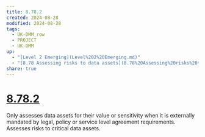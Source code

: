 ```yaml
---
title: 8.78.2
created: 2024-08-28
modified: 2024-08-28
tags:
  - UK-DMM_row
  - PROJECT
  - UK-DMM
up:
  - "[Level 2 Emerging](Level%202%20Emerging.md)"
  - "[8.78 Assessing risks to data assets](8.78%20Assessing%20risks%20to%20data%20assets.md)"
share: true
---
```

# [8.78.2](8.78.2.md)

Only assesses data assets for their value or sensitivity when it is externally mandated by legal, policy or service level agreement requirements. Assesses risks to critical data assets.
